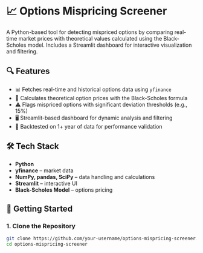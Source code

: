 # 📈 Options Mispricing Screener

A Python-based tool for detecting mispriced options by comparing real-time market prices with theoretical values calculated using the Black-Scholes model. Includes a Streamlit dashboard for interactive visualization and filtering.

## 🔍 Features

- 📊 Fetches real-time and historical options data using `yfinance`
- 🧠 Calculates theoretical option prices with the Black-Scholes formula
- ⚠️ Flags mispriced options with significant deviation thresholds (e.g., 15%)
- 🖥️ Streamlit-based dashboard for dynamic analysis and filtering
- 🔁 Backtested on 1+ year of data for performance validation

## 🛠️ Tech Stack

- **Python**  
- **yfinance** – market data  
- **NumPy, pandas, SciPy** – data handling and calculations  
- **Streamlit** – interactive UI  
- **Black-Scholes Model** – options pricing

## 🚀 Getting Started

### 1. Clone the Repository

```bash
git clone https://github.com/your-username/options-mispricing-screener.git
cd options-mispricing-screener
